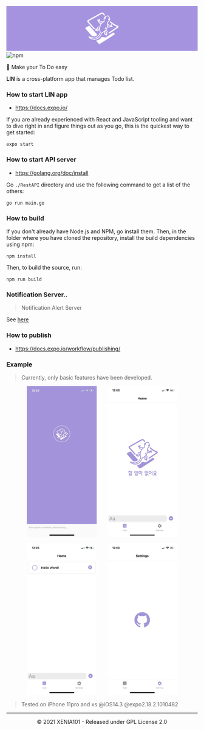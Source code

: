 ![LIN-BANNER](./img/LIN_banner.png)
![npm](https://img.shields.io/badge/npm--package-6.14.10-brightgreen)

📝 Make your To Do easy

**LIN** is a cross-platform app that manages Todo list.

### How to start LIN app
- https://docs.expo.io/

If you are already experienced with React and JavaScript tooling and want to dive right in and figure things out as you go, this is the quickest way to get started:
```
expo start
```

### How to start API server
- https://golang.org/doc/install

Go `./RestAPI` directory and use the following command to get a list of the others:
```
go run main.go
```

### How to build

If you don't already have Node.js and NPM, go install them. Then, in the folder where you have cloned the repository, install the build dependencies using npm:
```
npm install
```

Then, to build the source, run:
```
npm run build
```

### Notification Server..
> Notification Alert Server

See [here](./Notification-SERVER/README.md)

### How to publish
- https://docs.expo.io/workflow/publishing/

### Example
> Currently, only basic features have been developed.

<p align=center>
    <img width="184px" src="./img/LIN_loading.jpg">
    &nbsp;&nbsp;&nbsp;&nbsp;&nbsp;
    <img width="184px" src="./img/LIN_mainScreen.jpg">
</p>

<p align=center>
    <img width="184px" src="./img/LIN_TODO.jpg">
    &nbsp;&nbsp;&nbsp;&nbsp;&nbsp;
    <img width="184px" src="./img/LIN_Settings.jpg">
</p>

> Tested on iPhone 11pro and xs @iOS14.3 @expo2.18.2.1010482

---

<p align=center>© 2021 XENIA101 - Released under GPL License 2.0</p>